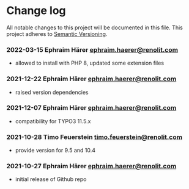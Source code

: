 # Change log

All notable changes to this project will be documented in this file. This
project adheres to [Semantic Versioning](https://semver.org/).

### 2022-03-15  Ephraim Härer  <ephraim.haerer@renolit.com>

- allowed to install with PHP 8, updated some extension files

### 2021-12-22  Ephraim Härer  <ephraim.haerer@renolit.com>

- raised version dependencies

### 2021-12-07  Ephraim Härer  <ephraim.haerer@renolit.com>

- compatibility for TYPO3 11.5.x

### 2021-10-28  Timo Feuerstein  <timo.feuerstein@renolit.com>

- provide version for 9.5 and 10.4

### 2021-10-27  Ephraim Härer  <ephraim.haerer@renolit.com>

- initial release of Github repo
